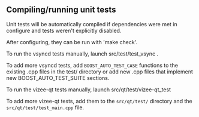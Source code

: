 Compiling/running unit tests
------------------------------------

Unit tests will be automatically compiled if dependencies were met in configure
and tests weren't explicitly disabled.

After configuring, they can be run with 'make check'.

To run the vsyncd tests manually, launch src/test/test_vsync .

To add more vsyncd tests, add `BOOST_AUTO_TEST_CASE` functions to the existing
.cpp files in the test/ directory or add new .cpp files that
implement new BOOST_AUTO_TEST_SUITE sections.

To run the vizee-qt tests manually, launch src/qt/test/vizee-qt_test

To add more vizee-qt tests, add them to the `src/qt/test/` directory and
the `src/qt/test/test_main.cpp` file.
